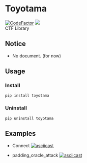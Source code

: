 
# Toyotama
[![CodeFactor](https://www.codefactor.io/repository/github/laika/toyotama/badge)](https://www.codefactor.io/repository/github/laika/toyotama)
![](https://img.shields.io/badge/Python-3.9.*-52307c)  
CTF Library


## Notice
* No document. (for now)

## Usage
### Install 
`pip install toyotama`

### Uninstall
`pip uninstall toyotama`  


## Examples
* Connect
[![asciicast](https://asciinema.org/a/uNEjp2IiGu0JKJxJlyYnWabRm.svg)](https://asciinema.org/a/uNEjp2IiGu0JKJxJlyYnWabRm)

* padding\_oracle\_attack
[![asciicast](https://asciinema.org/a/j1hYdI966cmPknuGpBUMVxkAv.svg)](https://asciinema.org/a/j1hYdI966cmPknuGpBUMVxkAv)






